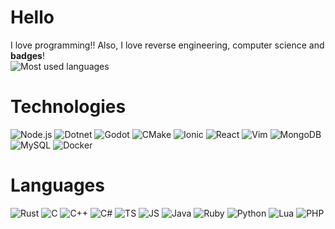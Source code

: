 # Hello
I love programming!! Also, I love reverse engineering, computer science and **badges**!
<br>
![Most used languages](https://github-readme-stats.vercel.app/api/top-langs/?username=immaugc&layout=compact&theme=dark)
<br>
# Technologies
![Node.js](https://img.shields.io/badge/Node.js-43853D?style=for-the-badge&logo=node.js&logoColor=white)
![Dotnet](https://img.shields.io/badge/.NET-5C2D91?style=for-the-badge&logo=.net&logoColor=white)
![Godot](https://img.shields.io/badge/Godot-3267e3?style=for-the-badge&logo=godot-engine&logoColor=white)
![CMake](https://img.shields.io/badge/CMake-d91845?style=for-the-badge&logo=cmake&logoColor=white)
![Ionic](https://img.shields.io/badge/Ionic-2e2d36?style=for-the-badge&logo=ionic&logoColor=white)
![React](https://img.shields.io/badge/React-2e2d36?style=for-the-badge&logo=react&logoColor=#354361)
![Vim](https://img.shields.io/badge/Vim-2e2d36?style=for-the-badge&logo=vim&logoColor=darkgreen)
![MongoDB](https://img.shields.io/badge/mongodb-2e2d36?style=for-the-badge&logo=mongodb&logoColor=darkgreen)
![MySQL](https://img.shields.io/badge/mongodb-305082?style=for-the-badge&logo=mysql&logoColor=white)
![Docker](https://img.shields.io/badge/docker-305082?style=for-the-badge&logo=docker&logoColor=white)
<br>
# Languages
![Rust](https://img.shields.io/badge/Rust-2e2d36?style=for-the-badge&logo=rust&logoColor=white)
![C](https://img.shields.io/badge/C-365ccf?style=for-the-badge&logo=c&logoColor=white)
![C++](https://img.shields.io/badge/Cpp-5c2657?style=for-the-badge&logo=c%2B%2B&logoColor=white)
![C#](https://img.shields.io/badge/C%23-417548?style=for-the-badge&logoColor=white)
![TS](https://img.shields.io/badge/TypeScript-365ccf?style=for-the-badge&logo=typescript&logoColor=white)
![JS](https://img.shields.io/badge/JavaScript-968e4b?style=for-the-badge&logo=javascript&logoColor=white)
![Java](https://img.shields.io/badge/Java-6e4c2d?style=for-the-badge&logo=openjdk&logoColor=white)
![Ruby](https://img.shields.io/badge/Ruby-63232f?style=for-the-badge&logo=ruby&logoColor=white)
![Python](https://img.shields.io/badge/Python-968e4b?style=for-the-badge&logo=python&logoColor=white)
![Lua](https://img.shields.io/badge/Lua-26265c?style=for-the-badge&logo=lua&logoColor=white)
![PHP](https://img.shields.io/badge/PHP-543c96?style=for-the-badge&logo=php&logoColor=white)
